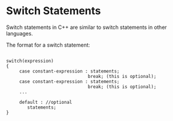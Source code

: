 # **Switch Statements**

Switch statements in C++ are similar to switch statements in other languages.

The format for a switch statement:

```

switch(expression)
{
     case constant-expression : statements;
                               break; (this is optional);
     case constant-expression : statements;
                               break; (this is optional);
     ...

     default : //optional
        statements;
}

```
